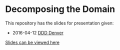 # Decomposing the Domain

This repository has the slides for presentation given:
- 2016-04-12 [DDD Denver](http://www.meetup.com/ddd-denver/events/228942079/)

[Slides can be viewed here](http://raelyard.github.io/DecomposingTheDomainSlides/Presentation.html)
